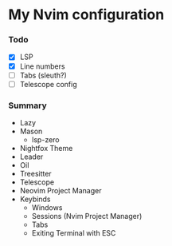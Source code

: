 # My Nvim configuration

### Todo ###
* [x] LSP
* [x] Line numbers
* [ ] Tabs (sleuth?)
* [ ] Telescope config

### Summary ###
* Lazy
* Mason
  * lsp-zero
* Nightfox Theme
* Leader
* Oil 
* Treesitter
* Telescope
* Neovim Project Manager
* Keybinds
  * Windows
  * Sessions (Nvim Project Manager)
  * Tabs
  * Exiting Terminal with ESC
